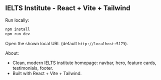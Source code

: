 ## IELTS Institute - React + Vite + Tailwind

Run locally:

```bash
npm install
npm run dev
```

Open the shown local URL (default `http://localhost:5173`).

About:
- Clean, modern IELTS institute homepage: navbar, hero, feature cards, testimonials, footer.
- Built with React + Vite + Tailwind.
